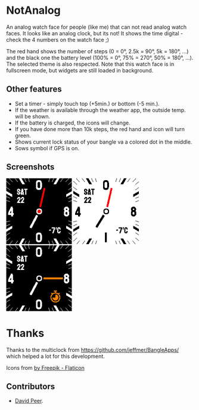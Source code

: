 # NotAnalog
An analog watch face for people (like me) that can not read analog watch faces.
It looks like an analog clock, but its not! It shows the time digital - check the
4 numbers on the watch face ;)

The red hand shows the number of steps (0 = 0°, 2.5k = 90°, 5k = 180°, ...) and the
black one the battery level (100% = 0°, 75% = 270°, 50% = 180°, ...).
The selected theme is also respected. Note that this watch face is in fullscreen
mode, but widgets are still loaded in background.

## Other features
- Set a timer - simply touch top (+5min.) or bottom (-5 min.).
- If the weather is available through the weather app, the outside temp. will be shown.
- If the battery is charged, the icons will change.
- If you have done more than 10k steps, the red hand and icon will turn green.
- Shows current lock status of your bangle va a colored dot in the middle.
- Sows symbol if GPS is on.

## Screenshots
![](screenshot_1.png)
![](screenshot_2.png)
![](screenshot_3.png)


# Thanks
Thanks to the multiclock from https://github.com/jeffmer/BangleApps/
which helped a lot for this development.

Icons from <a href="https://www.flaticon.com/free-icons" title="icons">by Freepik - Flaticon</a>

## Contributors
- [David Peer](https://github.com/peerdavid).